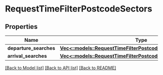 # RequestTimeFilterPostcodeSectors

## Properties
Name | Type | Description | Notes
------------ | ------------- | ------------- | -------------
**departure_searches** | [**Vec<::models::RequestTimeFilterPostcodeSectorsDepartureSearch>**](RequestTimeFilterPostcodeSectorsDepartureSearch.md) |  | [optional] 
**arrival_searches** | [**Vec<::models::RequestTimeFilterPostcodeSectorsArrivalSearch>**](RequestTimeFilterPostcodeSectorsArrivalSearch.md) |  | [optional] 

[[Back to Model list]](../README.md#documentation-for-models) [[Back to API list]](../README.md#documentation-for-api-endpoints) [[Back to README]](../README.md)


